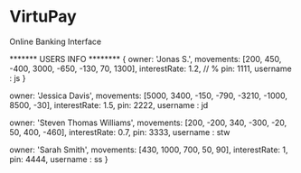 # VirtuPay
Online Banking Interface


******* USERS INFO ********
{ owner: 'Jonas S.',
  movements: [200, 450, -400, 3000, -650, -130, 70, 1300],
  interestRate: 1.2, // %
  pin: 1111,
  username : js }
  
  owner: 'Jessica Davis',
  movements: [5000, 3400, -150, -790, -3210, -1000, 8500, -30],
  interestRate: 1.5,
  pin: 2222,
  username : jd

  owner: 'Steven Thomas Williams',
  movements: [200, -200, 340, -300, -20, 50, 400, -460],
  interestRate: 0.7,
  pin: 3333,
  username : stw

  owner: 'Sarah Smith',
  movements: [430, 1000, 700, 50, 90],
  interestRate: 1,
  pin: 4444,
  username : ss
  }
